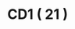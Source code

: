 # CD1 ( 21 )



<div>

<figure><img src="https://rider-card.com/images/cardlist/card/CD1-001.png" alt=""><figcaption></figcaption></figure>

 

<figure><img src="https://rider-card.com/images/cardlist/card/CD1-002.png" alt=""><figcaption></figcaption></figure>

 

<figure><img src="https://rider-card.com/images/cardlist/card/CD1-003.png" alt=""><figcaption></figcaption></figure>

 

<figure><img src="https://rider-card.com/images/cardlist/card/CD1-004.png" alt=""><figcaption></figcaption></figure>

 

<figure><img src="https://rider-card.com/images/cardlist/card/CD1-005.png" alt=""><figcaption></figcaption></figure>

</div>
